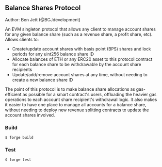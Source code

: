 ## Balance Shares Protocol

Author: Ben Jett (@BCJdevelopment)

An EVM singleton protocol that allows any client to manage account shares for any given balance share (such as a revenue share, a profit share, etc). Allows clients to:
- Create/update account shares with basis point (BPS) shares and lock periods for any uint256 balance share ID
- Allocate balances of ETH or any ERC20 asset to this protocol contract for each balance share to be withdrawable by the account share recipients
- Update/add/remove account shares at any time, without needing to create a new balance share ID

The point of this protocol is to make balance share allocations as gas-efficient as possible for a smart contract's users, offloading the heavier gas operations to each account share recipient's withdrawal logic. It also makes it easier to have one place to manage all accounts for a balance share, without needing to deploy new revenue splitting contracts to update the account shares involved.

### Build

```shell
$ forge build
```

### Test

```shell
$ forge test
```
